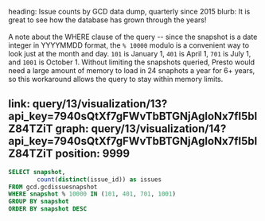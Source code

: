 heading: Issue counts by GCD data dump, quarterly since 2015
blurb: It is great to see how the database has grown through the years!<br/><br/><span class="note">A note about the WHERE clause of the query -- since the snapshot is a date integer in YYYYMMDD format, the <code>% 10000</code> modulo is a convenient way to look just at the month and day. <code>101</code> is January 1, <code>401</code> is April 1, <code>701</code> is July 1, and <code>1001</code> is October 1. Without limiting the snapshots queried, Presto would need a large amount of memory to load in 24 snaphots a year for 6+ years, so this workaround allows the query to stay within memory limits.</span>

link: query/13/visualization/13?api_key=7940sQtXf7gFWvTbBTGNjAgloNx7fI5blZ84TZiT
graph: query/13/visualization/14?api_key=7940sQtXf7gFWvTbBTGNjAgloNx7fI5blZ84TZiT
position: 9999
---
```sql
SELECT snapshot,
        count(distinct(issue_id)) as issues
FROM gcd.gcdissuesnapshot
WHERE snapshot % 10000 IN (101, 401, 701, 1001)
GROUP BY snapshot
ORDER BY snapshot DESC
```
